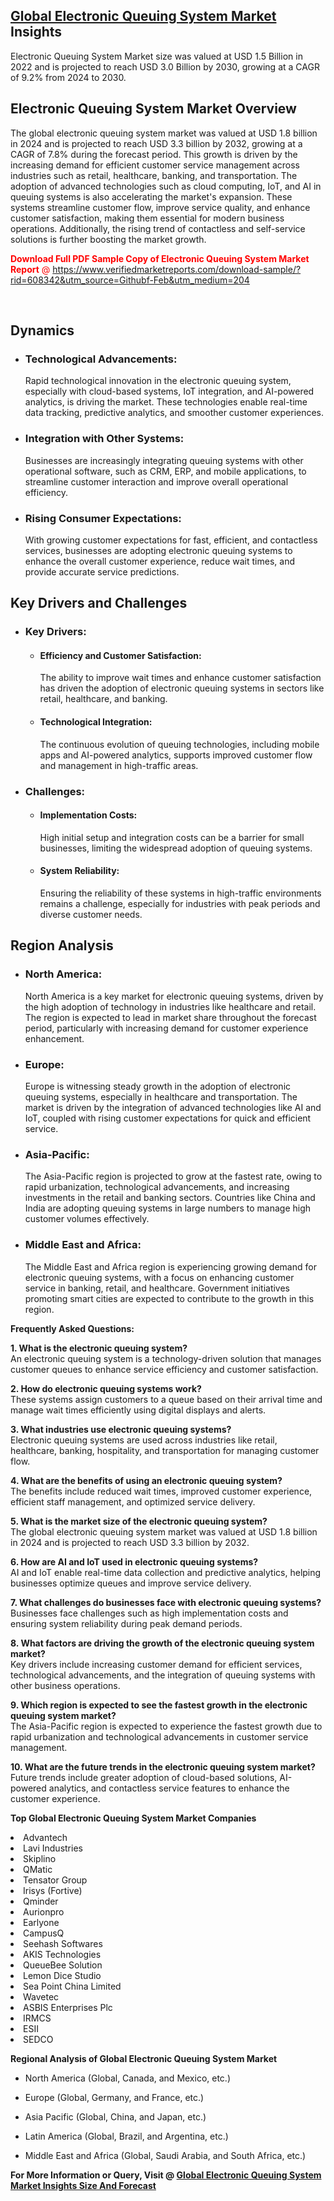 <h2><a href="https://www.verifiedmarketreports.com/download-sample/?rid=608342&amp;utm_source=Githubf&amp;utm_medium=204" target="_blank">Global Electronic Queuing System Market</a> Insights</h2><p>Electronic Queuing System Market size was valued at USD 1.5 Billion in 2022 and is projected to reach USD 3.0 Billion by 2030, growing at a CAGR of 9.2% from 2024 to 2030.</p><p> <h2>Electronic Queuing System Market Overview</h2> <p>The global electronic queuing system market was valued at USD 1.8 billion in 2024 and is projected to reach USD 3.3 billion by 2032, growing at a CAGR of 7.8% during the forecast period. This growth is driven by the increasing demand for efficient customer service management across industries such as retail, healthcare, banking, and transportation. The adoption of advanced technologies such as cloud computing, IoT, and AI in queuing systems is also accelerating the market's expansion. These systems streamline customer flow, improve service quality, and enhance customer satisfaction, making them essential for modern business operations. Additionally, the rising trend of contactless and self-service solutions is further boosting the market growth. <br><p><span class=""><span style="color: #ff0000;"><strong>Download Full PDF Sample Copy of Electronic Queuing System Market Report</strong> @ </span><a href="https://www.verifiedmarketreports.com/download-sample/?rid=608342&amp;utm_source=Githubf-Feb&amp;utm_medium=204" target="_blank">https://www.verifiedmarketreports.com/download-sample/?rid=608342&amp;utm_source=Githubf-Feb&amp;utm_medium=204</a></span></p></br> <h2>Dynamics</h2> <ul> <li><h3>Technological Advancements:</h3> Rapid technological innovation in the electronic queuing system, especially with cloud-based systems, IoT integration, and AI-powered analytics, is driving the market. These technologies enable real-time data tracking, predictive analytics, and smoother customer experiences.</li> <li><h3>Integration with Other Systems:</h3> Businesses are increasingly integrating queuing systems with other operational software, such as CRM, ERP, and mobile applications, to streamline customer interaction and improve overall operational efficiency.</li> <li><h3>Rising Consumer Expectations:</h3> With growing customer expectations for fast, efficient, and contactless services, businesses are adopting electronic queuing systems to enhance the overall customer experience, reduce wait times, and provide accurate service predictions.</li> </ul> <h2>Key Drivers and Challenges</h2> <ul> <li><h3>Key Drivers:</h3> <ul> <li><h4>Efficiency and Customer Satisfaction:</h4> The ability to improve wait times and enhance customer satisfaction has driven the adoption of electronic queuing systems in sectors like retail, healthcare, and banking.</li> <li><h4>Technological Integration:</h4> The continuous evolution of queuing technologies, including mobile apps and AI-powered analytics, supports improved customer flow and management in high-traffic areas.</li> </ul> </li> <li><h3>Challenges:</h3> <ul> <li><h4>Implementation Costs:</h4> High initial setup and integration costs can be a barrier for small businesses, limiting the widespread adoption of queuing systems.</li> <li><h4>System Reliability:</h4> Ensuring the reliability of these systems in high-traffic environments remains a challenge, especially for industries with peak periods and diverse customer needs.</li> </ul> </li> </ul> <h2>Region Analysis</h2> <ul> <li><h3>North America:</h3> North America is a key market for electronic queuing systems, driven by the high adoption of technology in industries like healthcare and retail. The region is expected to lead in market share throughout the forecast period, particularly with increasing demand for customer experience enhancement.</li> <li><h3>Europe:</h3> Europe is witnessing steady growth in the adoption of electronic queuing systems, especially in healthcare and transportation. The market is driven by the integration of advanced technologies like AI and IoT, coupled with rising customer expectations for quick and efficient service.</li> <li><h3>Asia-Pacific:</h3> The Asia-Pacific region is projected to grow at the fastest rate, owing to rapid urbanization, technological advancements, and increasing investments in the retail and banking sectors. Countries like China and India are adopting queuing systems in large numbers to manage high customer volumes effectively.</li> <li><h3>Middle East and Africa:</h3> The Middle East and Africa region is experiencing growing demand for electronic queuing systems, with a focus on enhancing customer service in banking, retail, and healthcare. Government initiatives promoting smart cities are expected to contribute to the growth in this region.</li> </ul> <p><strong>Frequently Asked Questions:</strong></p> <p><strong>1. What is the electronic queuing system?</strong><br> An electronic queuing system is a technology-driven solution that manages customer queues to enhance service efficiency and customer satisfaction.</p> <p><strong>2. How do electronic queuing systems work?</strong><br> These systems assign customers to a queue based on their arrival time and manage wait times efficiently using digital displays and alerts.</p> <p><strong>3. What industries use electronic queuing systems?</strong><br> Electronic queuing systems are used across industries like retail, healthcare, banking, hospitality, and transportation for managing customer flow.</p> <p><strong>4. What are the benefits of using an electronic queuing system?</strong><br> The benefits include reduced wait times, improved customer experience, efficient staff management, and optimized service delivery.</p> <p><strong>5. What is the market size of the electronic queuing system?</strong><br> The global electronic queuing system market was valued at USD 1.8 billion in 2024 and is projected to reach USD 3.3 billion by 2032.</p> <p><strong>6. How are AI and IoT used in electronic queuing systems?</strong><br> AI and IoT enable real-time data collection and predictive analytics, helping businesses optimize queues and improve service delivery.</p> <p><strong>7. What challenges do businesses face with electronic queuing systems?</strong><br> Businesses face challenges such as high implementation costs and ensuring system reliability during peak demand periods.</p> <p><strong>8. What factors are driving the growth of the electronic queuing system market?</strong><br> Key drivers include increasing customer demand for efficient services, technological advancements, and the integration of queuing systems with other business operations.</p> <p><strong>9. Which region is expected to see the fastest growth in the electronic queuing system market?</strong><br> The Asia-Pacific region is expected to experience the fastest growth due to rapid urbanization and technological advancements in customer service management.</p> <p><strong>10. What are the future trends in the electronic queuing system market?</strong><br> Future trends include greater adoption of cloud-based solutions, AI-powered analytics, and contactless service features to enhance the customer experience.</p> </p><p><strong>Top Global Electronic Queuing System Market Companies</strong></p><div data-test-id=""><p><li>Advantech</li><li> Lavi Industries</li><li> Skiplino</li><li> QMatic</li><li> Tensator Group</li><li> Irisys (Fortive)</li><li> Qminder</li><li> Aurionpro</li><li> Earlyone</li><li> CampusQ</li><li> Seehash Softwares</li><li> AKIS Technologies</li><li> QueueBee Solution</li><li> Lemon Dice Studio</li><li> Sea Point China Limited</li><li> Wavetec</li><li> ASBIS Enterprises Plc</li><li> IRMCS</li><li> ESII</li><li> SEDCO</li></p><div><strong>Regional Analysis of&nbsp;Global Electronic Queuing System Market</strong></div><ul><li dir="ltr"><p dir="ltr">North America&nbsp;(Global, Canada, and Mexico, etc.)</p></li><li dir="ltr"><p dir="ltr">Europe (Global, Germany, and France, etc.)</p></li><li dir="ltr"><p dir="ltr">Asia Pacific&nbsp;(Global, China, and Japan, etc.)</p></li><li dir="ltr"><p dir="ltr">Latin America&nbsp;(Global, Brazil, and Argentina, etc.)</p></li><li dir="ltr">Middle East and Africa&nbsp;(Global, Saudi Arabia, and South Africa, etc.)</li></ul><p><strong>For More Information or Query, Visit @&nbsp;</strong><strong><a href="https://www.verifiedmarketreports.com/product/electronic-queuing-system-market/?utm_source=Githubf&amp;utm_medium=204" target="_blank">Global Electronic Queuing System Market Insights Size And Forecast</a></strong></p></div>
